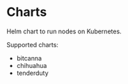 # Charts

Helm chart to run nodes on Kubernetes.

Supported charts:

* bitcanna
* chihuahua
* tenderduty
